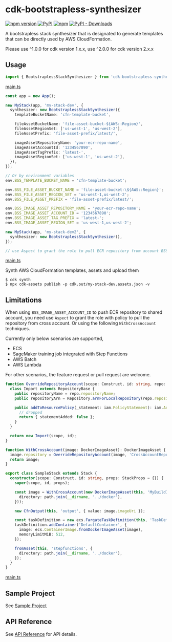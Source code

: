 # cdk-bootstrapless-synthesizer

[![npm version](https://img.shields.io/npm/v/cdk-bootstrapless-synthesizer)](https://www.npmjs.com/package/cdk-bootstrapless-synthesizer)
[![PyPI](https://img.shields.io/pypi/v/cdk-bootstrapless-synthesizer)](https://pypi.org/project/cdk-bootstrapless-synthesizer)
[![npm](https://img.shields.io/npm/dw/cdk-bootstrapless-synthesizer?label=npm%20downloads)](https://www.npmjs.com/package/cdk-bootstrapless-synthesizer)
[![PyPI - Downloads](https://img.shields.io/pypi/dw/cdk-bootstrapless-synthesizer?label=pypi%20downloads)](https://pypi.org/project/cdk-bootstrapless-synthesizer)

A bootstrapless stack synthesizer that is designated to generate templates that can be directly used by AWS CloudFormation.

Please use ^1.0.0 for cdk version 1.x.x, use ^2.0.0 for cdk version 2.x.x

## Usage
```ts
import { BootstraplessStackSynthesizer } from 'cdk-bootstrapless-synthesizer';
```
[main.ts](sample/src/main.ts)
```ts
const app = new App();

new MyStack(app, 'my-stack-dev', {
  synthesizer: new BootstraplessStackSynthesizer({
    templateBucketName: 'cfn-template-bucket',

    fileAssetBucketName: 'file-asset-bucket-${AWS::Region}',
    fileAssetRegionSet: ['us-west-1', 'us-west-2'],
    fileAssetPrefix: 'file-asset-prefix/latest/',

    imageAssetRepositoryName: 'your-ecr-repo-name',
    imageAssetAccountId: '1234567890',
    imageAssetTagPrefix: 'latest-',
    imageAssetRegionSet: ['us-west-1', 'us-west-2'],
  }),
});

// Or by environment variables
env.BSS_TEMPLATE_BUCKET_NAME = 'cfn-template-bucket';

env.BSS_FILE_ASSET_BUCKET_NAME = 'file-asset-bucket-\${AWS::Region}';
env.BSS_FILE_ASSET_REGION_SET = 'us-west-1,us-west-2';
env.BSS_FILE_ASSET_PREFIX = 'file-asset-prefix/latest/';

env.BSS_IMAGE_ASSET_REPOSITORY_NAME = 'your-ecr-repo-name';
env.BSS_IMAGE_ASSET_ACCOUNT_ID = '1234567890';
env.BSS_IMAGE_ASSET_TAG_PREFIX = 'latest-';
env.BSS_IMAGE_ASSET_REGION_SET = 'us-west-1,us-west-2';

new MyStack(app, 'my-stack-dev2', {
  synthesizer: new BootstraplessStackSynthesizer(),
});

// use Aspect to grant the role to pull ECR repository from account BSS_IMAGE_ASSET_ACCOUNT_ID
```
[main.ts](sample/src/main.ts)

Synth AWS CloudFormation templates, assets and upload them

```shell
$ cdk synth
$ npx cdk-assets publish -p cdk.out/my-stack-dev.assets.json -v
```
## Limitations
When using `BSS_IMAGE_ASSET_ACCOUNT_ID` to push ECR repository to shared account, you need use `Aspect` to grant the role with policy to pull the repository from cross account. Or using the following `WithCrossAccount`  techniques.

Currently only below scenarios are supported,

- ECS
- SageMaker training job integrated with Step Functions
- AWS Batch
- AWS Lambda

For other scenarios, the feature request or pull request are welcome.
```ts
function OverrideRepositoryAccount(scope: Construct, id: string, repo: IRepository): IRepository {
  class Import extends RepositoryBase {
    public repositoryName = repo.repositoryName;
    public repositoryArn = Repository.arnForLocalRepository(repo.repositoryName, scope, env.BSS_IMAGE_ASSET_ACCOUNT_ID);

    public addToResourcePolicy(_statement: iam.PolicyStatement): iam.AddToResourcePolicyResult {
      // dropped
      return { statementAdded: false };
    }
  }

  return new Import(scope, id);
}

function WithCrossAccount(image: DockerImageAsset): DockerImageAsset {
  image.repository = OverrideRepositoryAccount(image, 'CrossAccountRepo', image.repository);
  return image;
}

export class SampleStack extends Stack {
  constructor(scope: Construct, id: string, props: StackProps = {}) {
    super(scope, id, props);

    const image = WithCrossAccount(new DockerImageAsset(this, 'MyBuildImage', {
      directory: path.join(__dirname, '../docker'),
    }));

    new CfnOutput(this, 'output', { value: image.imageUri });

    const taskDefinition = new ecs.FargateTaskDefinition(this, 'TaskDef');
    taskDefinition.addContainer('DefaultContainer', {
      image: ecs.ContainerImage.fromDockerImageAsset(image),
      memoryLimitMiB: 512,
    });

    fromAsset(this, 'stepfunctions', {
      directory: path.join(__dirname, '../docker'),
    });
  }
}
```
[main.ts](sample/src/main.ts)
## Sample Project

See [Sample Project](./sample/README.md)

## API Reference

See [API Reference](./API.md) for API details.
